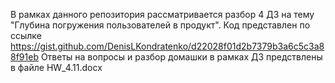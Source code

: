 В рамках данного репозитория рассматривается разбор 4 ДЗ на тему "Глубина погружения пользователей в продукт".
Код представлен по ссылке https://gist.github.com/DenisLKondratenko/d22028f01d2b7379b3a6c5c3a88f91eb
Ответы на вопросы и разбор домашки в рамках ДЗ предствлены в файле HW_4.11.docx
